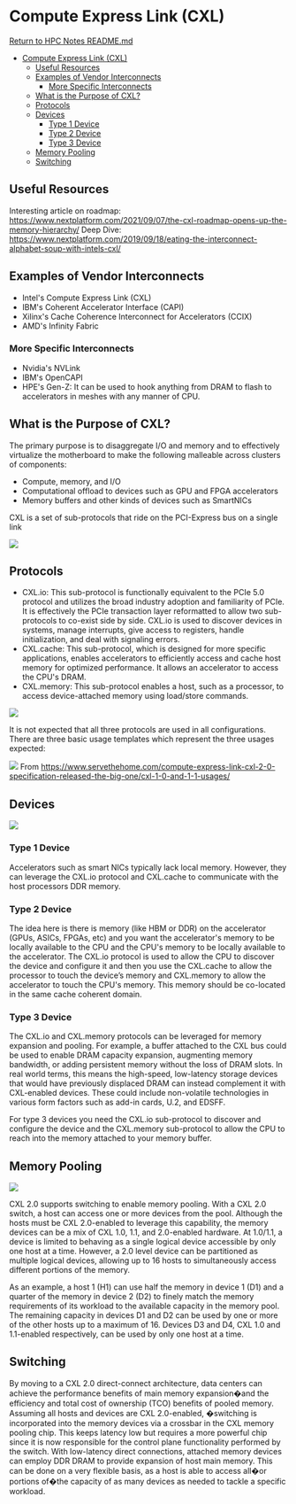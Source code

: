 # Compute Express Link (CXL)

[Return to HPC Notes README.md](./README.md)

- [Compute Express Link (CXL)](#compute-express-link-cxl)
  - [Useful Resources](#useful-resources)
  - [Examples of Vendor Interconnects](#examples-of-vendor-interconnects)
    - [More Specific Interconnects](#more-specific-interconnects)
  - [What is the Purpose of CXL?](#what-is-the-purpose-of-cxl)
  - [Protocols](#protocols)
  - [Devices](#devices)
    - [Type 1 Device](#type-1-device)
    - [Type 2 Device](#type-2-device)
    - [Type 3 Device](#type-3-device)
  - [Memory Pooling](#memory-pooling)
  - [Switching](#switching)

## Useful Resources

Interesting article on roadmap: https://www.nextplatform.com/2021/09/07/the-cxl-roadmap-opens-up-the-memory-hierarchy/
Deep Dive: https://www.nextplatform.com/2019/09/18/eating-the-interconnect-alphabet-soup-with-intels-cxl/

## Examples of Vendor Interconnects

- Intel's Compute Express Link (CXL)
- IBM's Coherent Accelerator Interface (CAPI)
- Xilinx's Cache Coherence Interconnect for Accelerators (CCIX)
- AMD's Infinity Fabric

### More Specific Interconnects

- Nvidia's NVLink
- IBM's OpenCAPI
- HPE's Gen-Z: It can be used to hook anything from DRAM to flash to accelerators in meshes with any manner of CPU.

## What is the Purpose of CXL?

The primary purpose is to disaggregate I/O and memory and to effectively virtualize the motherboard to make the following malleable across clusters of components:
- Compute, memory, and I/O
- Computational offload to devices such as GPU and FPGA accelerators
- Memory buffers and other kinds of devices such as SmartNICs

CXL is a set of sub-protocols that ride on the PCI-Express bus on a single link

![](images/2022-02-22-14-53-00.png)

## Protocols

- CXL.io: This sub-protocol is functionally equivalent to the PCIe 5.0 protocol and utilizes the broad industry adoption and familiarity of PCIe. It is effectively the PCIe transaction layer reformatted to allow two sub-protocols to co-exist side by side. CXL.io is used to discover devices in systems, manage interrupts, give access to registers, handle initialization, and deal with signaling errors.
- CXL.cache: This sub-protocol, which is designed for more specific applications, enables accelerators to efficiently access and cache host memory for optimized performance. It allows an accelerator to access the CPU's DRAM.
- CXL.memory: This sub-protocol enables a host, such as a processor, to access device-attached memory using load/store commands.

![](images/2022-02-22-14-41-56.png)

It is not expected that all three protocols are used in all configurations. There are three basic usage templates which represent the three usages expected:

![](images/2022-02-22-14-46-43.png)
From https://www.servethehome.com/compute-express-link-cxl-2-0-specification-released-the-big-one/cxl-1-0-and-1-1-usages/

## Devices

![](images/2022-01-24-22-17-29.png)

### Type 1 Device

Accelerators such as smart NICs typically lack local memory. However, they can leverage the CXL.io protocol and CXL.cache to communicate with the host processors DDR memory.

### Type 2 Device

The idea here is there is memory (like HBM or DDR) on the accelerator (GPUs, ASICs, FPGAs, etc) and you want the accelerator's memory to be locally available to the CPU and the CPU's memory to be locally available to the accelerator. The CXL.io protocol is used to allow the CPU to discover the device and configure it and then you use the CXL.cache to allow the processor to touch the device’s memory and CXL.memory to allow the accelerator to touch the CPU's memory. This memory should be co-located in the same cache coherent domain.

### Type 3 Device

The CXL.io and CXL.memory protocols can be leveraged for memory expansion and pooling. For example, a buffer attached to the CXL bus could be used to enable DRAM capacity expansion, augmenting memory bandwidth, or adding persistent memory without the loss of DRAM slots. In real world terms, this means the high-speed, low-latency storage devices that would have previously displaced DRAM can instead complement it with CXL-enabled devices. These could include non-volatile technologies in various form factors such as add-in cards, U.2, and EDSFF.

For type 3 devices you need the CXL.io sub-protocol to discover and configure the device and the CXL.memory sub-protocol to allow the CPU to reach into the memory attached to your memory buffer.

## Memory Pooling

![](images/2022-01-24-21-09-16.png)

CXL 2.0 supports switching to enable memory pooling. With a CXL 2.0 switch, a host can access one or more devices from the pool. Although the hosts must be CXL 2.0-enabled to leverage this capability, the memory devices can be a mix of CXL 1.0, 1.1, and 2.0-enabled hardware. At 1.0/1.1, a device is limited to behaving as a single logical device accessible by only one host at a time. However, a 2.0 level device can be partitioned as multiple logical devices, allowing up to 16 hosts to simultaneously access different portions of the memory.

As an example, a host 1 (H1) can use half the memory in device 1 (D1) and a quarter of the memory in device 2 (D2) to finely match the memory requirements of its workload to the available capacity in the memory pool. The remaining capacity in devices D1 and D2 can be used by one or more of the other hosts up to a maximum of 16. Devices D3 and D4, CXL 1.0 and 1.1-enabled respectively, can be used by only one host at a time.

## Switching

By moving to a CXL 2.0 direct-connect architecture, data centers can achieve the performance benefits of main memory expansion�and the efficiency and total cost of ownership (TCO) benefits of pooled memory. Assuming all hosts and devices are CXL 2.0-enabled, �switching is incorporated into the memory devices via a crossbar in the CXL memory pooling chip. This keeps latency low but requires a more powerful chip since it is now responsible for the control plane functionality performed by the switch. With low-latency direct connections, attached memory devices can employ DDR DRAM to provide expansion of host main memory. This can be done on a very flexible basis, as a host is able to access all�or portions of�the capacity of as many devices as needed to tackle a specific workload.